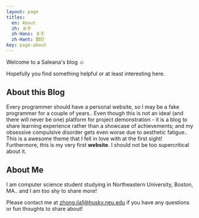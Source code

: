```yaml
---
layout: page
titles:
  en: About
  zh: 关于
  zh-Hans: 关于
  zh-Hant: 關於
key: page-about
---
```


Welcome to a Saleana's blog :relaxed:

Hopefully you find something helpful or at least interesting here.

## About this Blog

Every programmer should have a personal website, so I may be a fake programmer for a couple of years.. Even though this is not an ideal (and there will never be one) platform for project demonstration - it is a blog to share learning experience rather than a showcase of achievements; and my obsessive compulsive disorder gets even worse due to aesthetic fatigue.. This is a awesome theme that I fell in love with at the first sight! Furthermore, this is my very first **website**. I should not be too supercritical about it.

## About Me

I am computer science student studying in Northeastern University, Boston, MA.. and I am too shy to share more!

Please contact me at [zhong.jia1@husky.neu.edu](mailto:zhong.jia1@husky.neu.edu) if you have any questions or fun thoughts to share about!

<!-- ---
layout: page
title: About
permalink: /about/
---

Some information about you!

### More Information

A place to include any other types of information that you'd like to include about yourself.

### Contact me

[email@domain.com](mailto:email@domain.com) -->

